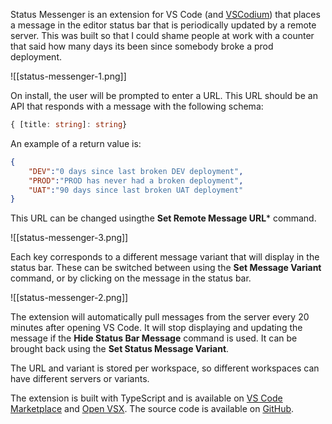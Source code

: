 Status Messenger is an extension for VS Code (and [VSCodium](https://vscodium.com/)) that places a message in the editor status bar that is periodically updated by a remote server.  This was built so that I could shame people at work with a counter that said how many days its been since somebody broke a prod deployment.

![[status-messenger-1.png]]

On install, the user will be prompted to enter a URL.  This URL should be an API that responds with a message with the following schema:
```ts
{ [title: string]: string}
```

An example of a return value is:
```json
{
	"DEV":"0 days since last broken DEV deployment",
	"PROD":"PROD has never had a broken deployment",
	"UAT":"90 days since last broken UAT deployment"
}
```

This URL can be changed usingthe **Set Remote Message URL*** command.

![[status-messenger-3.png]]

Each key corresponds to a different message variant that will display in the status bar. These can be switched between using the **Set Message Variant** command, or by clicking on the message in the status bar.

![[status-messenger-2.png]]

The extension will automatically pull messages from the server every 20 minutes after opening VS Code.  It will stop displaying and updating the message if the **Hide Status Bar Message** command is used.  It can be brought back using the **Set Status Message Variant**.

The URL and variant is stored per workspace, so different workspaces can have different servers or variants.

The extension is built with TypeScript and is available on [VS Code Marketplace](https://marketplace.visualstudio.com/items?itemName=ZachManson.status-messenger) and [Open VSX](https://open-vsx.org/extension/ZachManson/status-messenger).  The source code is available on [GitHub](https://github.com/pavo-etc/status-messenger).